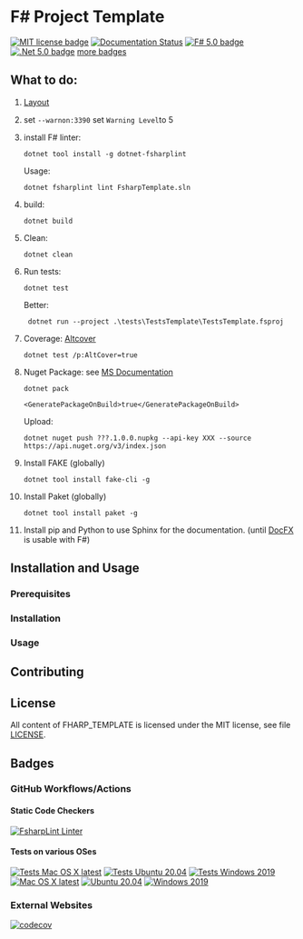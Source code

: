 # F# Project Template

[![MIT license badge](https://img.shields.io/github/license/Release-Candidate/FSHARP_TEMPLATE)](https://github.com/Release-Candidate/FSHARP_TEMPLATE/blob/main/LICENSE)
[![Documentation Status](https://readthedocs.org/projects/fsharp-template/badge/?version=latest)](https://fsharp-template.readthedocs.io/en/latest/?badge=latest)
[![F# 5.0 badge](https://img.shields.io/badge/F%23-5.0-brightgreen?style=flat)](https://fsharp.org/)
[![.Net 5.0 badge](https://img.shields.io/badge/.Net-5.0-brightgreen?style=flat)](https://dotnet.microsoft.com/download)
[more badges](#badges)



## What to do:

1. [Layout](https://gist.github.com/davidfowl/ed7564297c61fe9ab814#file-dotnetlayout-md)
2. set `--warnon:3390`
    set `Warning Level`to 5
3. install F# linter:

   ```shell
   dotnet tool install -g dotnet-fsharplint
    ```
    Usage:

    ```shell
    dotnet fsharplint lint FsharpTemplate.sln
    ```

5. build:

   ```shell
   dotnet build
   ```


6. Clean:

    ```shell
    dotnet clean
    ```

7. Run tests:

    ```shell
    dotnet test
    ```

    Better:

   ```shell
    dotnet run --project .\tests\TestsTemplate\TestsTemplate.fsproj
    ```

8. Coverage: [Altcover](https://github.com/SteveGilham/altcover/wiki/QuickStart-Guide)

    ```shell
    dotnet test /p:AltCover=true
    ```

9. Nuget Package: see [MS Documentation](https://docs.microsoft.com/en-us/nuget/quickstart/create-and-publish-a-package-using-the-dotnet-cli)

   ```shell
   dotnet pack
   ```

    ```text
    <GeneratePackageOnBuild>true</GeneratePackageOnBuild>
    ```

    Upload:

    ```text
    dotnet nuget push ???.1.0.0.nupkg --api-key XXX --source https://api.nuget.org/v3/index.json
    ```

10. Install FAKE (globally)

    ```shell
    dotnet tool install fake-cli -g
    ```

11. Install Paket (globally)

    ```shell
    dotnet tool install paket -g
    ```

12. Install pip and Python to use Sphinx for the documentation. (until [DocFX](https://dotnet.github.io/docfx/index.html)
    is usable with F#)

## Installation and Usage

### Prerequisites

### Installation

### Usage

## Contributing

## License

All content of FHARP_TEMPLATE is licensed under the MIT license, see file [LICENSE](https://github.com/Release-Candidate/FSHARP_TEMPLATE/blob/main/LICENSE).

## Badges

### GitHub Workflows/Actions

#### Static Code Checkers

[![FsharpLint Linter](https://github.com/Release-Candidate/FSharp_Template/actions/workflows/fsharplint.yml/badge.svg)](https://github.com/Release-Candidate/FSharp_Template/actions/workflows/fsharplint.yml)

#### Tests on various OSes

[![Tests Mac OS X latest](https://github.com/Release-Candidate/FSharp_Template/actions/workflows/osx_test.yml/badge.svg)](https://github.com/Release-Candidate/FSharp_Template/actions/workflows/osx_test.yml)
[![Tests Ubuntu 20.04](https://github.com/Release-Candidate/FSharp_Template/actions/workflows/linux_test.yml/badge.svg)](https://github.com/Release-Candidate/FSharp_Template/actions/workflows/linux_test.yml)
[![Tests Windows 2019](https://github.com/Release-Candidate/FSharp_Template/actions/workflows/windows_test.yml/badge.svg)](https://github.com/Release-Candidate/FSharp_Template/actions/workflows/windows_test.yml)
[![Mac OS X latest](https://github.com/Release-Candidate/FSharp_Template/actions/workflows/osx.yml/badge.svg)](https://github.com/Release-Candidate/FSharp_Template/actions/workflows/osx.yml)
[![Ubuntu 20.04](https://github.com/Release-Candidate/FSharp_Template/actions/workflows/linux.yml/badge.svg)](https://github.com/Release-Candidate/FSharp_Template/actions/workflows/linux.yml)
[![Windows 2019](https://github.com/Release-Candidate/FSharp_Template/actions/workflows/windows.yml/badge.svg)](https://github.com/Release-Candidate/FSharp_Template/actions/workflows/windows.yml)



### External Websites

[![codecov](https://codecov.io/gh/Release-Candidate/FSharp_Template/branch/main/graph/badge.svg)](https://codecov.io/gh/Release-Candidate/FSharp_Template)
